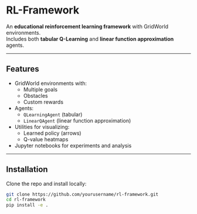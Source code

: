 # RL-Framework

An **educational reinforcement learning framework** with GridWorld environments.  
Includes both **tabular Q-Learning** and **linear function approximation** agents.  

---

## Features

- GridWorld environments with:
  - Multiple goals
  - Obstacles
  - Custom rewards
- Agents:
  - `QLearningAgent` (tabular)
  - `LinearQAgent` (linear function approximation)
- Utilities for visualizing:
  - Learned policy (arrows)
  - Q-value heatmaps
- Jupyter notebooks for experiments and analysis

---

## Installation

Clone the repo and install locally:

```bash
git clone https://github.com/yourusername/rl-framework.git
cd rl-framework
pip install -e .
